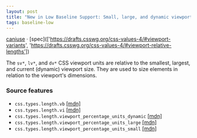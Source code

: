 ```yaml
---
layout: post
title: "New in Low Baseline Support: Small, large, and dynamic viewport units"
tags: baseline-low
---
```


[caniuse](https://caniuse.com/?search=viewport-unit-variants) · [spec](['https://drafts.csswg.org/css-values-4/#viewport-variants', 'https://drafts.csswg.org/css-values-4/#viewport-relative-lengths'])

The `sv*`, `lv*`, and `dv*` CSS viewport units are relative to the smallest, largest, and current (dynamic) viewport size. They are used to size elements in relation to the viewport's dimensions.

### Source features

- ``css.types.length.vb`` [[mdn]](https://developer.mozilla.org/en-US/search?q=css.types.length.vb)
- ``css.types.length.vi`` [[mdn]](https://developer.mozilla.org/en-US/search?q=css.types.length.vi)
- ``css.types.length.viewport_percentage_units_dynamic`` [[mdn]](https://developer.mozilla.org/en-US/search?q=css.types.length.viewport_percentage_units_dynamic)
- ``css.types.length.viewport_percentage_units_large`` [[mdn]](https://developer.mozilla.org/en-US/search?q=css.types.length.viewport_percentage_units_large)
- ``css.types.length.viewport_percentage_units_small`` [[mdn]](https://developer.mozilla.org/en-US/search?q=css.types.length.viewport_percentage_units_small)
